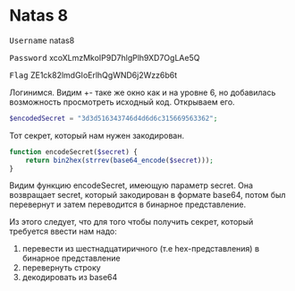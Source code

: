 # Natas 8
<kbd>Username</kbd> natas8

<kbd>Password</kbd> xcoXLmzMkoIP9D7hlgPlh9XD7OgLAe5Q

<kbd>Flag</kbd> ZE1ck82lmdGIoErlhQgWND6j2Wzz6b6t

Логинимся. Видим +- таке же окно как и на уровне 6, но добавилась возможность просмотреть исходный код. Открываем его.
```php
$encodedSecret = "3d3d516343746d4d6d6c315669563362";
```
Тот секрет, который нам нужен закодирован.

```php
function encodeSecret($secret) {
    return bin2hex(strrev(base64_encode($secret)));
}
```
Видим функцию encodeSecret, имеющую параметр secret. Она возвращает secret, который закодирован в формате base64, потом был перевернут
и затем переводится в бинарное представление.

Из этого следует, что для того чтобы получить секрет, который требуется ввести нам надо:
1. перевести из шестнадцатиричного (т.е hex-представления) в бинарное представление
2. перевернуть строку
3. декодировать из base64
